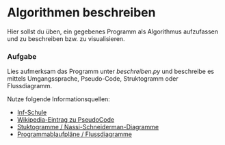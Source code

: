 # Algorithmen beschreiben

Hier sollst du üben, ein gegebenes Programm als Algorithmus aufzufassen und zu beschreiben bzw. zu visualisieren.

### Aufgabe
Lies aufmerksam das Programm unter _beschreiben.py_ und beschreibe es mittels Umgangssprache, Pseudo-Code, Struktogramm oder Flussdiagramm.

Nutze folgende Informationsquellen:
* [Inf-Schule](https://www.inf-schule.de/algorithmen/grundlagen/algorithmusbegriff/darstellung)
* [Wikipedia-Eintrag zu PseudoCode](https://de.wikipedia.org/w/index.php?title=Pseudocode&oldid=232864144)
* [Stuktogramme / Nassi-Schneiderman-Diagramme](https://www.wikiwand.com/de/DIN_66261)
* [Programmablaufpläne / Flussdiagramme](https://de.wikipedia.org/wiki/Programmablaufplan)
